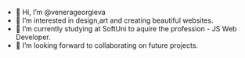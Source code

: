- 👋 Hi, I’m @venerageorgieva
- 👀 I’m interested in design,art and creating beautiful websites. 
- 🌱 I’m currently studying at SoftUni to aquire the profession - JS Web Developer.
- 💞️ I’m looking forward to collaborating on future projects.


<!---
venerageorgieva/venerageorgieva is a ✨ special ✨ repository because its `README.md` (this file) appears on your GitHub profile.
You can click the Preview link to take a look at your changes.
--->

